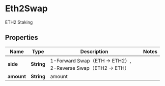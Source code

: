 

# Eth2Swap

ETH2 Staking
## Properties

Name | Type | Description | Notes
------------ | ------------- | ------------- | -------------
**side** | **String** | 1-Forward Swap（ETH -&gt; ETH2）, 2-Reverse Swap（ETH2 -&gt; ETH） | 
**amount** | **String** | amount | 



